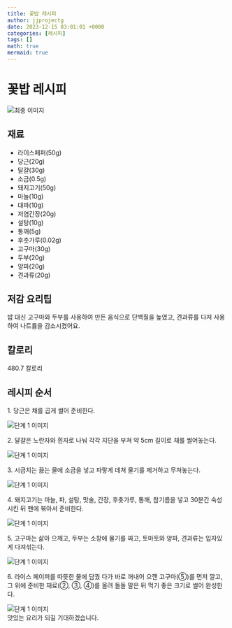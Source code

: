 ```yaml
---
title: 꽃밥 레시피
author: jjprojectg
date: 2023-12-15 03:01:01 +0000
categories: [레시피]
tags: []
math: true
mermaid: true
---
```

<meta name="og:type" content="website"/>
<meta charset="UTF-8"/>
<div class="header">
  <h1>꽃밥 레시피</h1>
</div>

<div class="container my-4">
  <div class="row">
    <div class="col-12 col-md-6">
      <div class="recipe-image">
        <img src="http://www.foodsafetykorea.go.kr/uploadimg/cook/10_00445_2.png" class="step-image" alt="최종 이미지"/>
      </div>
    </div>
    <div class="col-12 col-md-6">
      <div class="ingredients">
        <h2>재료</h2>
        <ul class="card">
          <li> 라이스페퍼(50g) </li>
          <li>  당근(20g) </li>
          <li>  달걀(30g) </li>
          <li> 소금(0.5g) </li>
          <li>  돼지고기(50g) </li>
          <li>  마늘(10g) </li>
          <li>  대파(10g) </li>
          <li> 저염간장(20g) </li>
          <li>  설탕(10g) </li>
          <li>  통깨(5g) </li>
          <li> 후춧가루(0.02g) </li>
          <li>  고구마(30g) </li>
          <li>  두부(20g) </li>
          <li> 양파(20g) </li>
          <li>  견과류(20g) </li>
</ul>
      </div>
    </div>
    <div class="col-12 col-md-6">
      <div class="ingredients">
        <h2>저감 요리팁</h2>
        <div class="card"> 
          <p>
            밥 대신 고구마와 두부를 사용하여 만든 음식으로 단백질을 높였고, 견과류를 다져 사용하여 나트륨을 감소시켰어요.
          </p>
        </div>
      </div>
      <div class="ingredients">
        <h2>칼로리</h2>
        <div class="card"> 
          <p>
            480.7 칼로리
          </p>
        </div>
      </div>
    </div>
  </div>

  <h2 class="my-4">레시피 순서</h2>
  <div class="card recipe-card">
    <div class="card-body recipe-step">
      <p class="card-text step-description">1. 당근은 채를 곱게 썰어 준비한다.</p>
      <img src="http://www.foodsafetykorea.go.kr/uploadimg/cook/20_00445_1.png" alt="단계 1 이미지" class="step-image"/>
    </div>
  </div>
  <div class="card recipe-card">
    <div class="card-body recipe-step">
      <p class="card-text step-description">2. 달걀은 노란자와 흰자로 나눠 각각
지단을 부쳐 약 5cm 길이로 채를
썰어놓는다.</p>
      <img src="http://www.foodsafetykorea.go.kr/uploadimg/cook/20_00445_2.png" alt="단계 1 이미지" class="step-image"/>
    </div>
  </div>
  <div class="card recipe-card">
    <div class="card-body recipe-step">
      <p class="card-text step-description">3. 시금치는 끓는 물에 소금을 넣고 파랗게
데쳐 물기를 제거하고 무쳐놓는다.</p>
      <img src="http://www.foodsafetykorea.go.kr/uploadimg/cook/20_00445_3.png" alt="단계 1 이미지" class="step-image"/>
    </div>
  </div>
  <div class="card recipe-card">
    <div class="card-body recipe-step">
      <p class="card-text step-description">4. 돼지고기는 마늘, 파, 설탕, 맛술, 간장,
후춧가루, 통깨, 참기름을 넣고 30분간
숙성시킨 뒤 팬에 볶아서 준비한다.</p>
      <img src="http://www.foodsafetykorea.go.kr/uploadimg/cook/20_00445_4.png" alt="단계 1 이미지" class="step-image"/>
    </div>
  </div>
  <div class="card recipe-card">
    <div class="card-body recipe-step">
      <p class="card-text step-description">5. 고구마는 삶아 으깨고, 두부는 소창에
물기를 짜고, 토마토와 양파, 견과류는
입자있게 다져섞는다.</p>
      <img src="http://www.foodsafetykorea.go.kr/uploadimg/cook/20_00445_5.png" alt="단계 1 이미지" class="step-image"/>
    </div>
  </div>
  <div class="card recipe-card">
    <div class="card-body recipe-step">
      <p class="card-text step-description">6. 라이스 페이퍼를 따뜻한 물에 담궜
다가 바로 꺼내어 으깬 고구마(⑤)를
먼저 깔고, 그 위에 준비한 재료(②,
③, ④)를 올려 돌돌 말은 뒤 먹기 좋은
크기로 썰어 완성한다.</p>
      <img src="http://www.foodsafetykorea.go.kr/uploadimg/cook/20_00445_6.png" alt="단계 1 이미지" class="step-image"/>
    </div>
  </div>

</div>
맛있는 요리가 되길 기대하겠습니다.
